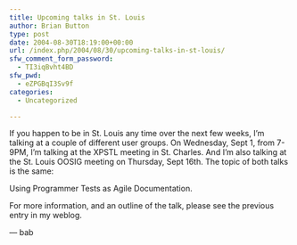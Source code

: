 ```yaml
---
title: Upcoming talks in St. Louis
author: Brian Button
type: post
date: 2004-08-30T18:19:00+00:00
url: /index.php/2004/08/30/upcoming-talks-in-st-louis/
sfw_comment_form_password:
  - TI3iqBvht4BD
sfw_pwd:
  - eZPGBqI3Sv9f
categories:
  - Uncategorized

---
```

If you happen to be in St. Louis any time over the next few weeks, I&#8217;m talking at a couple of different user groups. On Wednesday, Sept 1, from 7-9PM, I&#8217;m talking at the XPSTL meeting in St. Charles. And I&#8217;m also talking at the St. Louis OOSIG meeting on Thursday, Sept 16th. The topic of both talks is the same:

Using Programmer Tests as Agile Documentation.

For more information, and an outline of the talk, please see the previous entry in my weblog.

&#8212; bab